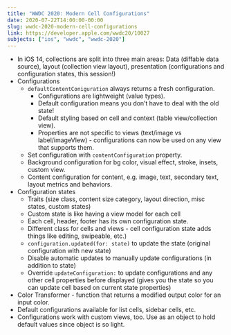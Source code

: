 ```yaml
---
title: "WWDC 2020: Modern Cell Configurations"
date: 2020-07-22T14:00:00-00:00
slug: wwdc-2020-modern-cell-configurations
link: https://developer.apple.com/wwdc20/10027
subjects: ["ios", "wwdc", "wwdc-2020"]
---
```


* In iOS 14, collections are split into three main areas: Data (diffable data source), layout (collection view layout), presentation (configurations and configuration states, this session!)
* Configurations
    * `defaultContentConiguration` always returns a fresh configuration.
        * Configurations are lightweight (value types).
        * Default configuration means you don’t have to deal with the old state!
        * Default styling based on cell and context (table view/collection view).
        * Properties are not specific to views (text/image vs label/imageVIew) - configurations can now be used on any view that supports them.
    * Set configuration with `contentConfiguration` property.
    * Background configuration for bg color, visual effect, stroke, insets, custom view.
    * Content configuration for content, e.g. image, text, secondary text, layout metrics and behaviors.
* Configuration states
    * Traits (size class, content size category, layout direction, misc states, custom states)
    * Custom state is like having a view model for each cell
    * Each cell, header, footer has its own configuration state.
    * Different class for cells and views - cell configuration state adds things like editing, swipeable, etc.)
    * `configuration.updated(for: state)` to update the state (original configuration with new state)
    * Disable automatic updates to manually update configurations (in addition to state)
    * Override `updateConfiguration:` to update configurations and any other cell properties before displayed (gives you the state so you can update cell based on current state properties)
* Color Transformer - function that returns a modified output color for an input color.
* Default configurations available for list cells, sidebar cells, etc.
* Configurations work with custom views, too. Use as an object to hold default values since object is so light.